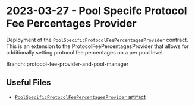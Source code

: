 # 2023-03-27 - Pool Specifc Protocol Fee Percentages Provider

Deployment of the `PoolSpecificProtocolFeePercentagesProvider` contract. This is an extension to the ProtocolFeePercentagesProvider that allows for additionally setting protocol fee percentages on a per pool level.

Branch: protocol-fee-provider-and-pool-manager

## Useful Files

- [`PoolSpecificProtocolFeePercentagesProvider` artifact](./artifact/PoolSpecificProtocolFeePercentagesProvider.json)
